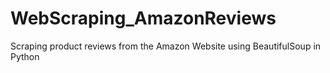 # WebScraping_AmazonReviews
Scraping product reviews from the Amazon Website using BeautifulSoup in Python
